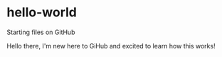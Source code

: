 # hello-world
Starting files on GitHub

Hello there, I'm new here to GiHub and excited to learn how this works!
